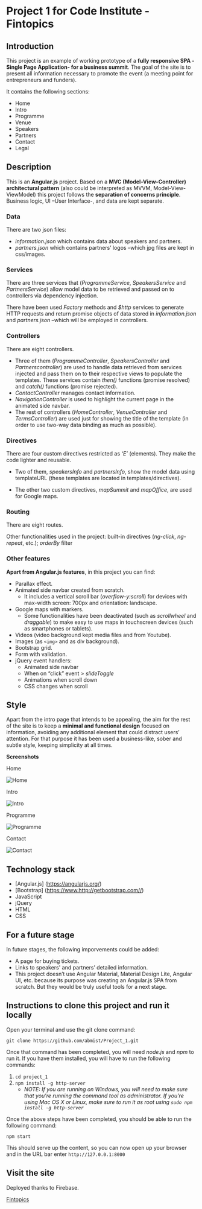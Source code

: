 # Project 1 for Code Institute - Fintopics 

## Introduction
This project is an example of working prototype of a **fully responsive SPA -Single Page Application- for a business summit**. The goal of the site is to present all information necessary to promote the event (a meeting point for entrepreneurs and funders). 

It contains the following sections:
* Home
* Intro 
* Programme
* Venue
* Speakers
* Partners
* Contact
* Legal

## Description
This is an **Angular.js** project. Based on a **MVC (Model-View-Controller) architectural pattern** (also could be interpreted as MVVM, Model-View-ViewModel) this project follows the **separation of concerns principle**. Business logic, UI –User Interface-, and data are kept separate.
 
### Data

There are two json files:

* *information.json* which contains data about speakers and partners.
* *partners.json* which contains partners’ logos –which jpg files are kept in css/images.

### Services

There are three services that (*ProgrammeService*, *SpeakersService* and *PartnersService*) allow model data to be retrieved and passed on to controllers via dependency injection.

There have been used *Factory* methods and *$http* services to generate HTTP requests and return promise objects of data stored in *information.json* and *partners.json* –which will be employed in controllers.

### Controllers

There are eight controllers. 

* Three of them (*ProgrammeController*, *SpeakersController* and *Partnerscontroller*) are used to handle data retrieved from services injected and pass them on to their respective views to populate the templates. These services contain *then()* functions (promise resolved) and *catch()* functions (promise rejected).
* *ContactController* manages contact information.
* *NavigationController* is used to highlight the current page in the animated side navbar.
* The rest of controllers (*HomeController*, *VenueController* and *TermsController*) are used just for showing the title of the template (in order to use two-way data binding as much as possible).

### Directives

There are four custom directives restricted as *‘E’* (elements). They make the code lighter and reusable.

* Two of them, *speakersInfo* and *partnersInfo*, show the model data using templateURL (these templates are located in templates/directives).

* The other two custom directives, *mapSummit* and *mapOffice*, are used for Google maps.

### Routing

There are eight routes. 

Other functionalities used in the project: built-in directives (*ng-click*, *ng-repeat*, etc.); *orderBy* filter 


### Other features

**Apart from Angular.js features**, in this project you can find: 

* Parallax effect.
* Animated side navbar created from scratch. 
	* It includes a vertical scroll bar (*overflow-y:scroll*) for devices with max-width screen: 700px and orientation: landscape. 
* Google maps with markers. 
	* Some functionalities have been deactivated (such as *scrollwheel* and *draggable*) to make easy to use maps in touchscreen devices (such as smartphones or tablets). 
* Videos (video background kept media files and from Youtube). 
* Images (as `<img>` and as div background).
* Bootstrap grid.
* Form with validation.
* jQuery event handlers:
	* Animated side navbar
	* When on “click” event > *slideToggle* 
	* Animations when scroll down
	* CSS changes when scroll

## Style
Apart from the intro page that intends to be appealing, the aim for the rest of the site is to keep a **minimal and functional design** focused on information, avoiding any additional element that could distract users’ attention. For that purpose it has been used a business-like, sober and subtle style, keeping simplicity at all times.  

**Screenshots**

Home

![Home](https://github.com/abmist/Project_1/blob/master/media/images_for_README/project_1_home.jpg)

Intro

![Intro](https://github.com/abmist/Project_1/blob/master/media/images_for_README/project_1_intro.jpg)

Programme

![Programme](https://github.com/abmist/Project_1/blob/master/media/images_for_README/project_1_programme.jpg)

Contact

![Contact](https://github.com/abmist/Project_1/blob/master/media/images_for_README/project_1_contact.jpg)


## Technology stack
* [Angular.js] (https://angularjs.org/)
* [Bootstrap] (https://www.http://getbootstrap.com//)
* JavaScript
* jQuery
* HTML
* CSS

## For a future stage
In future stages, the following imporvements could be added:
* A page for buying tickets.  
* Links to speakers' and partners’ detailed information.
* This project doesn’t use Angular Material, Material Design Lite, Angular UI, etc. because its purpose was creating an Angular.js SPA from scratch. But they would be truly useful tools for a next stage.

## Instructions to clone this project and run it locally

Open your terminal and use the git clone command:

`git clone https://github.com/abmist/Project_1.git`

Once that command has been completed, you will need *node.js* and *npm* to run it. If you have them installed, you will have to run the following commands:

1. `cd project_1`
2. `npm install -g http-server` 
	* *NOTE: If you are running on Windows, you will need to make sure that you're running the command tool as administrator. If you're using Mac OS X or Linux, make sure to run it as root using `sudo npm install -g http-server`*

Once the above steps have been completed, you should be able to run the following command:

`npm start`

This should serve up the content, so you can now open up your browser and in the URL bar enter `http://127.0.0.1:8000`

## Visit the site

Deployed thanks to Firebase.

[Fintopics](https://fintopics-project.firebaseapp.com/#/)


